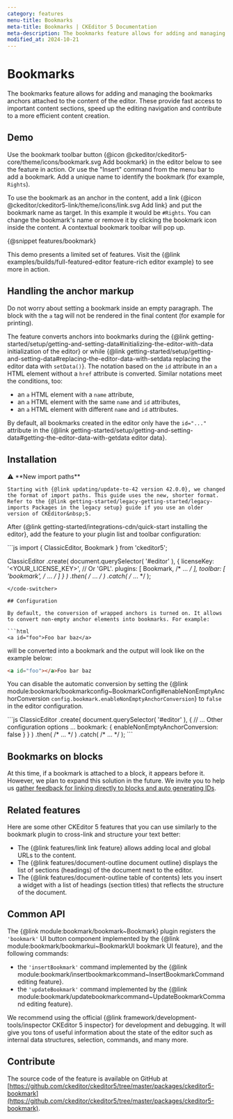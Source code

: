 ```yaml
---
category: features
menu-title: Bookmarks
meta-title: Bookmarks | CKEditor 5 Documentation
meta-description: The bookmarks feature allows for adding and managing bookmark anchors attached to the content.
modified_at: 2024-10-21
---
```


# Bookmarks

The bookmarks feature allows for adding and managing the bookmarks anchors attached to the content of the editor. These provide fast access to important content sections, speed up the editing navigation and contribute to a more efficient content creation.

## Demo

Use the bookmark toolbar button {@icon @ckeditor/ckeditor5-core/theme/icons/bookmark.svg Add bookmark} in the editor below to see the feature in action. Or use the "Insert" command from the menu bar to add a bookmark. Add a unique name to identify the bookmark (for example, `Rights`).

To use the bookmark as an anchor in the content, add a link {@icon @ckeditor/ckeditor5-link/theme/icons/link.svg Add link} and put the bookmark name as target. In this example it would be `#Rights`. You can change the bookmark's name or remove it by clicking the bookmark icon inside the content. A contextual bookmark toolbar will pop up.

{@snippet features/bookmark}

<info-box info>
	This demo presents a limited set of features. Visit the {@link examples/builds/full-featured-editor feature-rich editor example} to see more in action.
</info-box>

## Handling the anchor markup

Do not worry about setting a bookmark inside an empty paragraph. The block with the `a` tag will not be rendered in the final content (for example for printing).

The feature converts anchors into bookmarks during the {@link getting-started/setup/getting-and-setting-data#initializing-the-editor-with-data initialization of the editor} or while {@link getting-started/setup/getting-and-setting-data#replacing-the-editor-data-with-setdata replacing the editor data with `setData()`}. The notation based on the `id` attribute in an `a` HTML element without a `href` attribute is converted. Similar notations meet the conditions, too:
* an `a` HTML element with a `name` attribute,
* an `a` HTML element with the same `name` and `id` attributes,
* an `a` HTML element with different `name` and `id` attributes.

By default, all bookmarks created in the editor only have the `id="..."` attribute in the {@link getting-started/setup/getting-and-setting-data#getting-the-editor-data-with-getdata editor data}.

## Installation

<info-box info>
	⚠️ **New import paths**

	Starting with {@link updating/update-to-42 version 42.0.0}, we changed the format of import paths. This guide uses the new, shorter format. Refer to the {@link getting-started/legacy-getting-started/legacy-imports Packages in the legacy setup} guide if you use an older version of CKEditor&nbsp;5.
</info-box>

After {@link getting-started/integrations-cdn/quick-start installing the editor}, add the feature to your plugin list and toolbar configuration:

<code-switcher>
```js
import { ClassicEditor, Bookmark } from 'ckeditor5';

ClassicEditor
	.create( document.querySelector( '#editor' ), {
		licenseKey: '<YOUR_LICENSE_KEY>', // Or 'GPL'.
		plugins: [ Bookmark, /* ... */ ],
		toolbar: [ 'bookmark', /* ... */ ]
	} )
	.then( /* ... */ )
	.catch( /* ... */ );
```
</code-switcher>

## Configuration

By default, the conversion of wrapped anchors is turned on. It allows to convert non-empty anchor elements into bookmarks. For example:

```html
<a id="foo">Foo bar baz</a>
```

will be converted into a bookmark and the output will look like on the example below:

```html
<a id="foo"></a>Foo bar baz
```

You can disable the automatic conversion by setting the {@link module:bookmark/bookmarkconfig~BookmarkConfig#enableNonEmptyAnchorConversion `config.bookmark.enableNonEmptyAnchorConversion`} to `false` in the editor configuration.

<code-switcher>
```js
ClassicEditor
	.create( document.querySelector( '#editor' ), {
		// ... Other configuration options ...
		bookmark: {
			enableNonEmptyAnchorConversion: false
		}
	} )
	.then( /* ... */ )
	.catch( /* ... */ );
```
</code-switcher>

## Bookmarks on blocks

At this time, if a bookmark is attached to a block, it appears before it. However, we plan to expand this solution in the future. We invite you to help us [gather feedback for linking directly to blocks and auto generating IDs](https://github.com/ckeditor/ckeditor5/issues/17264).

## Related features

Here are some other CKEditor&nbsp;5 features that you can use similarly to the bookmark plugin to cross-link and structure your text better:

* The {@link features/link link feature} allows adding local and global URLs to the content.
* The {@link features/document-outline document outline} displays the list of sections (headings) of the document next to the editor.
* The {@link features/document-outline table of contents} lets you insert a widget with a list of headings (section titles) that reflects the structure of the document.

## Common API

The {@link module:bookmark/bookmark~Bookmark} plugin registers the `'bookmark'` UI button component implemented by the {@link module:bookmark/bookmarkui~BookmarkUI bookmark UI feature}, and the following commands:
* the `'insertBookmark'` command implemented by the {@link module:bookmark/insertbookmarkcommand~InsertBookmarkCommand editing feature}.
* the `'updateBookmark'` command implemented by the {@link module:bookmark/updatebookmarkcommand~UpdateBookmarkCommand editing feature}.

<info-box>
	We recommend using the official {@link framework/development-tools/inspector CKEditor&nbsp;5 inspector} for development and debugging. It will give you tons of useful information about the state of the editor such as internal data structures, selection, commands, and many more.
</info-box>

## Contribute

The source code of the feature is available on GitHub at [https://github.com/ckeditor/ckeditor5/tree/master/packages/ckeditor5-bookmark](https://github.com/ckeditor/ckeditor5/tree/master/packages/ckeditor5-bookmark).
